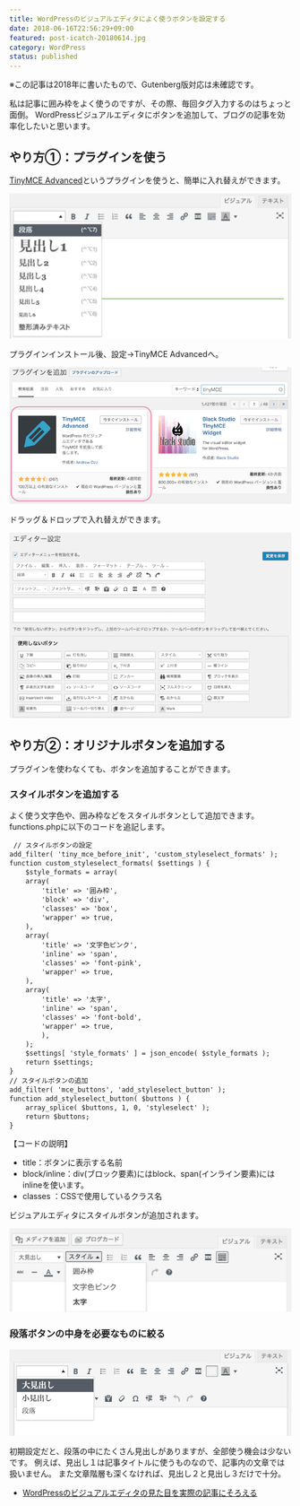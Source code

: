 ```yaml
---
title: WordPressのビジュアルエディタによく使うボタンを設定する
date: 2018-06-16T22:56:29+09:00
featured: post-icatch-20180614.jpg
category: WordPress
status: published
---
```


※この記事は2018年に書いたもので、Gutenberg版対応は未確認です。

私は記事に囲み枠をよく使うのですが、その際、毎回タグ入力するのはちょっと面倒。 WordPressビジュアルエディタにボタンを追加して、ブログの記事を効率化したいと思います。

## やり方①：プラグインを使う

<a href="https://ja.wordpress.org/plugins/tinymce-advanced/" target="_blank" rel="noopener noreferrer">TinyMCE Advanced</a>というプラグインを使うと、簡単に入れ替えができます。


![TinyMCE Advancedインストール](SS-visual-editor-03.png)

プラグインインストール後、設定→TinyMCE Advancedへ。

![TinyMCE Advanced設定](SS-visual-editor-04.png)

ドラッグ＆ドロップで入れ替えができます。

![TinyMCE Advanced設定](SS-visual-editor-05.png)


## やり方②：オリジナルボタンを追加する

 プラグインを使わなくても、ボタンを追加することができます。

### スタイルボタンを追加する

 よく使う文字色や、囲み枠などをスタイルボタンとして追加できます。 functions.phpに以下のコードを追記します。

```php:title=functions.php
 // スタイルボタンの設定
add_filter( 'tiny_mce_before_init', 'custom_styleselect_formats' );
function custom_styleselect_formats( $settings ) {
    $style_formats = array(
    array(
        'title' => '囲み枠',
        'block' => 'div',
        'classes' => 'box',
        'wrapper' => true,
    ),
    array(
        'title' => '文字色ピンク',
        'inline' => 'span',
        'classes' => 'font-pink',
        'wrapper' => true,
    ),
    array(
        'title' => '太字',
        'inline' => 'span',
        'classes' => 'font-bold',
        'wrapper' => true,
        ),
    );
    $settings[ 'style_formats' ] = json_encode( $style_formats );
    return $settings;
}
// スタイルボタンの追加
add_filter( 'mce_buttons', 'add_styleselect_button' );
function add_styleselect_button( $buttons ) {
    array_splice( $buttons, 1, 0, 'styleselect' );
    return $buttons;
}
```

【コードの説明】

* title：ボタンに表示する名前
* block/inline：div(ブロック要素)にはblock、span(インライン要素)にはinlineを使います。
* classes ：CSSで使用しているクラス名

ビジュアルエディタにスタイルボタンが追加されます。


![ビジュアルエディタのスクショ](SS-visual-editor-07.png)

### 段落ボタンの中身を必要なものに絞る

![ビジュアルエディタのスタイルボタン](SS-visual-editor-06.png)

初期設定だと、段落の中にたくさん見出しがありますが、全部使う機会は少ないです。
例えば、見出し１は記事タイトルに使うものなので、記事内の文章では扱いません。
また文章階層も深くなければ、見出し２と見出し３だけで十分。

* [WordPressのビジュアルエディタの見た目を実際の記事にそろえる](/visual-editor-css/)